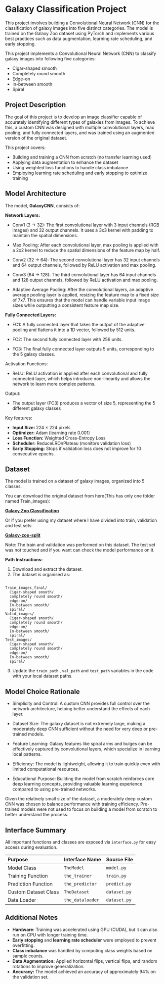 # Galaxy Classification Project
This project involves building a Convolutional Neural Network (CNN) for the classification of galaxy images into five distinct categories. The model is trained on the Galaxy Zoo dataset using PyTorch and implements various best practices such as data augmentation, learning rate scheduling, and early stopping.

This project implements a Convolutional Neural Network (CNN) to classify galaxy images into following five categories:
- Cigar-shaped smooth
- Completely round smooth
- Edge-on
- In-between smooth
- Spiral
  
## Project Description

The goal of this project is to develop an image classifier capable of accurately identifying different types of galaxies from images. To achieve this, a custom CNN was designed with multiple convolutional layers, max pooling, and fully connected layers, and was trained using an augmented version of the original dataset.

This project covers:
- Building and training a CNN from scratch (no transfer learning used)
- Applying data augmentation to enhance the dataset
- Using weighted loss functions to handle class imbalance
- Employing learning rate scheduling and early stopping to optimize training

## Model Architecture

The model, **GalaxyCNN**, consists of:

**Network Layers:**

- Conv1 (3 → 32): The first convolutional layer with 3 input channels (RGB images) and 32 output channels. It uses a 3x3 kernel with padding to maintain the spatial dimensions.

- Max Pooling: After each convolutional layer, max pooling is applied with a 2x2 kernel to reduce the spatial dimensions of the feature map by half.

- Conv2 (32 → 64): The second convolutional layer has 32 input channels and 64 output channels, followed by ReLU activation and max pooling.

- Conv3 (64 → 128): The third convolutional layer has 64 input channels and 128 output channels, followed by ReLU activation and max pooling.

- Adaptive Average Pooling: After the convolutional layers, an adaptive average pooling layer is applied, resizing the feature map to a fixed size of 7x7. This ensures that the model can handle variable input image sizes while outputting a consistent feature map size.

**Fully Connected Layers:**

- FC1: A fully connected layer that takes the output of the adaptive pooling and flattens it into a 1D vector, followed by 512 units.

- FC2: The second fully connected layer with 256 units.

- FC3: The final fully connected layer outputs 5 units, corresponding to the 5 galaxy classes.

Activation Functions:

- ReLU: ReLU activation is applied after each convolutional and fully connected layer, which helps introduce non-linearity and allows the network to learn more complex patterns.

Output:

- The output layer (FC3) produces a vector of size 5, representing the 5 different galaxy classes

Key features:
- **Input Size:** 224 × 224 pixels
- **Optimizer:** Adam (learning rate 0.001)
- **Loss Function:** Weighted Cross-Entropy Loss
- **Scheduler:** ReduceLROnPlateau (monitors validation loss)
- **Early Stopping:** Stops if validation loss does not improve for 10 consecutive epochs.

## Dataset

The model is trained on a dataset of galaxy images, organized into 5 classes.

You can download the original dataset from here(This has only one folder named Train_images):

**[Galaxy Zoo Classification](https://www.kaggle.com/datasets/anjosut/galaxy-zoo-classification)**

Or if you prefer using my dataset where I have divided into train, validation and test sets:

**[Galaxy-zoo-split](https://www.kaggle.com/datasets/arpitarya03/galaxy-zoo-split)**

Note: The train and validation was performed on this dataset. The test set was not touched and if you want can check the model performance on it.

**Path Instructions:**
1. Download and extract the dataset.
2. The dataset is organised as:

```

Train_images_final/
  Cigar-shaped smooth/
  completely round smooth/
  edge-on/
  In-between smooth/
  spiral/
Valid_images/
  Cigar-shaped smooth/
  completely round smooth/
  edge-on/
  In-between smooth/
  spiral/
Test_images/
  Cigar-shaped smooth/
  completely round smooth/
  edge-on/
  In-between smooth/
  spiral/
```

3. Update the `train_path` , `val_path` and `test_path` variables in the code with your local dataset paths.

## Model Choice Rationale

- Simplicity and Control: A custom CNN provides full control over the network architecture, helping better understand the effects of each layer.

- Dataset Size: The galaxy dataset is not extremely large, making a moderately deep CNN sufficient without the need for very deep or pre-trained models.

- Feature Learning: Galaxy features like spiral arms and bulges can be effectively captured by convolutional layers, which specialize in learning local patterns.

- Efficiency: The model is lightweight, allowing it to train quickly even with limited computational resources.

- Educational Purpose: Building the model from scratch reinforces core deep learning concepts, providing valuable learning experience compared to using pre-trained networks.

Given the relatively small size of the dataset, a moderately deep custom CNN was chosen to balance performance with training efficiency. Pre-trained models were not used to focus on building a model from scratch to better understand the process.

## Interface Summary

All important functions and classes are exposed via `interface.py` for easy access during evaluation.

| Purpose | Interface Name | Source File |
|:--------|:---------------|:------------|
| Model Class | `TheModel` | `model.py` |
| Training Function | `the_trainer` | `train.py` |
| Prediction Function | `the_predictor` | `predict.py` |
| Custom Dataset Class | `TheDataset` | `dataset.py` |
| Data Loader | `the_dataloader` | `dataset.py` |

## Additional Notes

- **Hardware:** Training was accelerated using GPU (CUDA), but it can also run on CPU with longer training time.
- **Early stopping** and **learning rate scheduler** were employed to prevent overfitting.
- **Class imbalance** was handled by computing class weights based on sample counts.
- **Data Augmentation:** Applied horizontal flips, vertical flips, and random rotations to improve generalization.
- **Accuracy:** The model achieved an accuracy of approximately 94% on the validation set.
